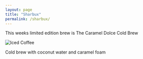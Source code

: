 ```yaml
---
layout: page
title: "Sharbux"
permalink: /sharbux/
---
```

This weeks limited edition brew is The Caramel Dolce Cold Brew


![Iced Coffee](/assets/carameldolce.jpg)


Cold brew with coconut water and caramel foam